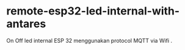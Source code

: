 # remote-esp32-led-internal-with-antares
On Off led internal ESP 32 menggunakan protocol MQTT  via Wifi . 
